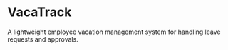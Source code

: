 # VacaTrack
A lightweight employee vacation management system for handling leave requests and approvals.
